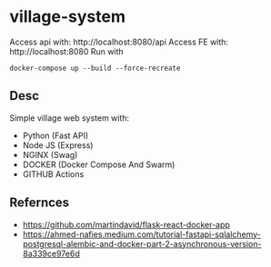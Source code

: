 # village-system

Access api with: http://localhost:8080/api
Access FE with: http://localhost:8080
Run with 
```
docker-compose up --build --force-recreate
```

## Desc
Simple village web system with:
- Python (Fast API)
- Node JS (Express)
- NGINX (Swag)
- DOCKER (Docker Compose And Swarm)
- GITHUB Actions


## Refernces
- https://github.com/martindavid/flask-react-docker-app
- https://ahmed-nafies.medium.com/tutorial-fastapi-sqlalchemy-postgresql-alembic-and-docker-part-2-asynchronous-version-8a339ce97e6d
